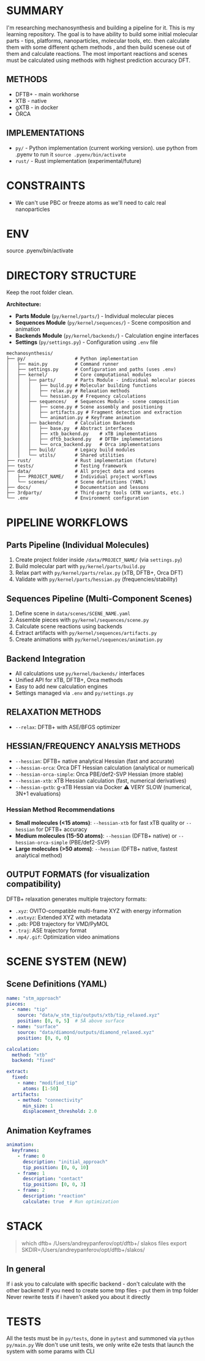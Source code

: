 # SUMMARY
I'm researching mechanosynthesis and building a pipeline for it. This is my learning repository. The goal is to have ability to build some initial molecular parts - tips, platforms, nanoparticles, molecular tools, etc. then calculate them with some different qchem methods , and then build scenese out of them and calculate reactions. The most important reactions and scenes must be calculated using methods with highest prediction accuracy DFT.

## METHODS
- DFTB+ - main workhorse
- XTB - native
- gXTB - in docker
- ORCA


## IMPLEMENTATIONS
- `py/` - Python implementation (current working version). use python from .pyenv to run it `source .pyenv/bin/activate`
- `rust/` - Rust implementation (experimental/future)

# CONSTRAINTS
- We can't use PBC or freeze atoms as we'll need to calc real nanoparticles

# ENV
source .pyenv/bin/activate

# DIRECTORY STRUCTURE
Keep the root folder clean.

**Architecture:**
- **Parts Module** (`py/kernel/parts/`) - Individual molecular pieces
- **Sequences Module** (`py/kernel/sequences/`) - Scene composition and animation
- **Backends Module** (`py/kernel/backends/`) - Calculation engine interfaces
- **Settings** (`py/settings.py`) - Configuration using `.env` file

```
mechanosynthesis/
├── py/                  # Python implementation
│   ├── main.py          # Command runner
│   ├── settings.py      # Configuration and paths (uses .env)
│   ├── kernel/          # Core computational modules
│   │   ├── parts/       # Parts Module - individual molecular pieces
│   │   │   ├── build.py # Molecular building functions
│   │   │   ├── relax.py # Relaxation methods
│   │   │   └── hessian.py # Frequency calculations
│   │   ├── sequences/   # Sequences Module - scene composition
│   │   │   ├── scene.py # Scene assembly and positioning
│   │   │   ├── artifacts.py # Fragment detection and extraction
│   │   │   └── animation.py # Keyframe animation
│   │   ├── backends/    # Calculation Backends
│   │   │   ├── base.py  # Abstract interfaces
│   │   │   ├── xtb_backend.py    # xTB implementations
│   │   │   ├── dftb_backend.py   # DFTB+ implementations
│   │   │   └── orca_backend.py   # Orca implementations
│   │   ├── build/       # Legacy build modules
│   │   └── utils/       # Shared utilities
├── rust/                # Rust implementation (future)
├── tests/               # Testing framework
├── data/                # All project data and scenes
│   ├── PROJECT_NAME/    # Individual project workflows
│   └── scenes/          # Scene definitions (YAML)
├── docs/                # Documentation and lessons
├── 3rdparty/            # Third-party tools (XTB variants, etc.)
└── .env                 # Environment configuration
```

# PIPELINE WORKFLOWS

## Parts Pipeline (Individual Molecules)
1. Create project folder inside `/data/PROJECT_NAME/` (via `settings.py`)
2. Build molecular part with `py/kernel/parts/build.py`
3. Relax part with `py/kernel/parts/relax.py` (xTB, DFTB+, Orca DFT)
4. Validate with `py/kernel/parts/hessian.py` (frequencies/stability)

## Sequences Pipeline (Multi-Component Scenes)
1. Define scene in `data/scenes/SCENE_NAME.yaml`
2. Assemble pieces with `py/kernel/sequences/scene.py`
3. Calculate scene reactions using backends
4. Extract artifacts with `py/kernel/sequences/artifacts.py`
5. Create animations with `py/kernel/sequences/animation.py`

## Backend Integration
- All calculations use `py/kernel/backends/` interfaces
- Unified API for xTB, DFTB+, Orca methods
- Easy to add new calculation engines
- Settings managed via `.env` and `py/settings.py`

## RELAXATION METHODS
- `--relax`: DFTB+ with ASE/BFGS optimizer

## HESSIAN/FREQUENCY ANALYSIS METHODS
- `--hessian`: DFTB+ native analytical Hessian (fast and accurate)
- `--hessian-orca`: Orca DFT Hessian calculation (analytical or numerical)
- `--hessian-orca-simple`: Orca PBE/def2-SVP Hessian (more stable)
- `--hessian-xtb`: xTB Hessian calculation (fast, numerical derivatives)
- `--hessian-gxtb`: g-xTB Hessian via Docker ⚠️ VERY SLOW (numerical, 3N+1 evaluations)

### Hessian Method Recommendations
- **Small molecules (<15 atoms)**: `--hessian-xtb` for fast xTB quality or `--hessian` for DFTB+ accuracy
- **Medium molecules (15-50 atoms)**: `--hessian` (DFTB+ native) or `--hessian-orca-simple` (PBE/def2-SVP)
- **Large molecules (>50 atoms)**: `--hessian` (DFTB+ native, fastest analytical method)

## OUTPUT FORMATS (for visualization compatibility)
DFTB+ relaxation generates multiple trajectory formats:
- `.xyz`: OVITO-compatible multi-frame XYZ with energy information
- `.extxyz`: Extended XYZ with metadata
- `.pdb`: PDB trajectory for VMD/PyMOL
- `.traj`: ASE trajectory format
- `.mp4/.gif`: Optimization video animations

# SCENE SYSTEM (NEW)

## Scene Definitions (YAML)
```yaml
name: "stm_approach"
pieces:
  - name: "tip"
    source: "data/w_stm_tip/outputs/xtb/tip_relaxed.xyz"
    position: [0, 0, 5]  # 5Å above surface
  - name: "surface"
    source: "data/diamond/outputs/diamond_relaxed.xyz"
    position: [0, 0, 0]

calculation:
  method: "xtb"
  backend: "fixed"

extract:
  fixed:
    - name: "modified_tip"
      atoms: [1-50]
  artifacts:
    - method: "connectivity"
      min_size: 1
      displacement_threshold: 2.0
```

## Animation Keyframes
```yaml
animation:
  keyframes:
    - frame: 0
      description: "initial_approach"
      tip_position: [0, 0, 10]
    - frame: 1
      description: "contact"
      tip_position: [0, 0, 3]
    - frame: 2
      description: "reaction"
      calculate: true  # Run optimization
```


# STACK
> which dftb+
/Users/andreypanferov/opt/dftb+/
> slakos files
export SKDIR=/Users/andreypanferov/opt/dftb+/slakos/


## In general
If i ask you to calculate with specific backend - don't calculate with the other backend!
If you need to create some tmp files - put them in tmp folder
Never rewrite tests if i haven't asked you about it directly

# TESTS
All the tests must be in `py/tests`, done in `pytest` and summoned via `python py/main.py`
We don't use unit tests, we only write e2e tests that launch the system with some params with CLI
